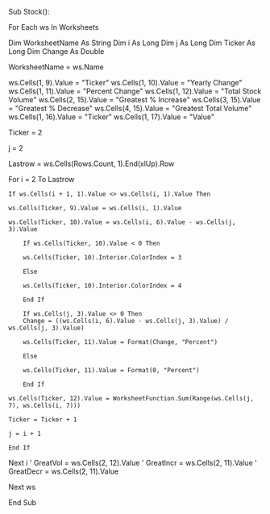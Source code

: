 Sub Stock():

For Each ws In Worksheets

Dim WorksheetName As String
Dim i As Long
Dim j As Long
Dim Ticker As Long
Dim Change As Double

WorksheetName = ws.Name

ws.Cells(1, 9).Value = "Ticker"
ws.Cells(1, 10).Value = "Yearly Change"
ws.Cells(1, 11).Value = "Percent Change"
ws.Cells(1, 12).Value = "Total Stock Volume"
ws.Cells(2, 15).Value = "Greatest % Increase"
ws.Cells(3, 15).Value = "Greatest % Decrease"
ws.Cells(4, 15).Value = "Greatest Total Volume"
ws.Cells(1, 16).Value = "Ticker"
ws.Cells(1, 17).Value = "Value"

Ticker = 2

j = 2

Lastrow = ws.Cells(Rows.Count, 1).End(xlUp).Row

For i = 2 To Lastrow

    If ws.Cells(i + 1, 1).Value <> ws.Cells(i, 1).Value Then
   
    ws.Cells(Ticker, 9).Value = ws.Cells(i, 1).Value
    
    ws.Cells(Ticker, 10).Value = ws.Cells(i, 6).Value - ws.Cells(j, 3).Value
    
        If ws.Cells(Ticker, 10).Value < 0 Then
    
        ws.Cells(Ticker, 10).Interior.ColorIndex = 3
    
        Else
    
        ws.Cells(Ticker, 10).Interior.ColorIndex = 4
    
        End If
        
        If ws.Cells(j, 3).Value <> 0 Then
        Change = ((ws.Cells(i, 6).Value - ws.Cells(j, 3).Value) / ws.Cells(j, 3).Value)
    
        ws.Cells(Ticker, 11).Value = Format(Change, "Percent")
        
        Else
        
        ws.Cells(Ticker, 11).Value = Format(0, "Percent")
        
        End If
   
    ws.Cells(Ticker, 12).Value = WorksheetFunction.Sum(Range(ws.Cells(j, 7), ws.Cells(i, 7)))
    
    Ticker = Ticker + 1
    
    j = i + 1
    
    End If

Next i
'  GreatVol = ws.Cells(2, 12).Value
'  GreatIncr = ws.Cells(2, 11).Value
'  GreatDecr = ws.Cells(2, 11).Value

Next ws

End Sub



